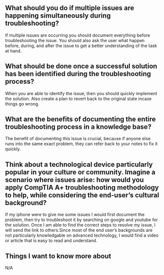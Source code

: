 ## What should you do if multiple issues are happening simultaneously during troubleshooting?
If multiple issues are occurring you should document everything before troubleshooting the issue. You should also ask the user what happen before, during, and after the issue to get a better understanding of the task at hand.
## What should be done once a successful solution has been identified during the troubleshooting process?
When you are able to identify the issue, then you should quickly implement the solution. Also create a plan to revert back to the original state incase things go wrong.
## What are the benefits of documenting the entire troubleshooting process in a knowledge base?
The benefit of documenting this issue is crucial, because if anyone else runs into the same exact problem, they can refer back to your notes to fix it quickly.
## Think about a technological device particularly popular in your culture or community. Imagine a scenario where issues arise: how would you apply CompTIA A+ troubleshooting methodology to help, while considering the end-user’s cultural background?
If my iphone were to give me some issues I would first document the problem, then try to troubleshoot it by searching on google and youtube for the solution. Once I am able to find the correct steps to resolve my issue, I will send the link to others.Since most of the end user’s backgrounds are not particularly knowledgable on advanced technology, I would find a video or article that is easy to read and understand.
## Things I want to know more about
N/A
